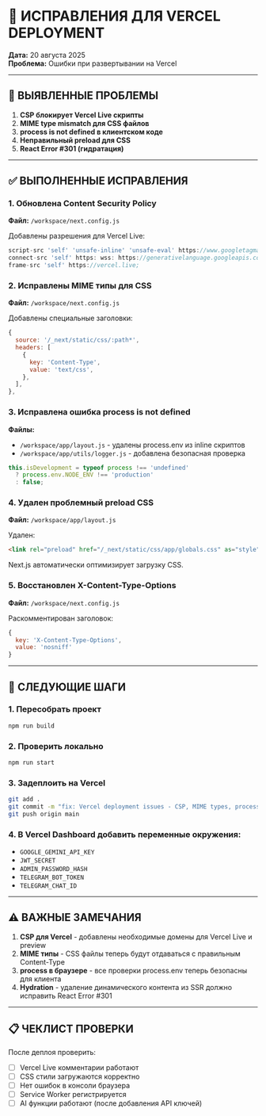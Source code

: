 # 🔧 ИСПРАВЛЕНИЯ ДЛЯ VERCEL DEPLOYMENT

**Дата:** 20 августа 2025  
**Проблема:** Ошибки при развертывании на Vercel

---

## 🐛 ВЫЯВЛЕННЫЕ ПРОБЛЕМЫ

1. **CSP блокирует Vercel Live скрипты**
2. **MIME type mismatch для CSS файлов**
3. **process is not defined в клиентском коде**
4. **Неправильный preload для CSS**
5. **React Error #301 (гидратация)**

---

## ✅ ВЫПОЛНЕННЫЕ ИСПРАВЛЕНИЯ

### 1. Обновлена Content Security Policy

**Файл:** `/workspace/next.config.js`

Добавлены разрешения для Vercel Live:
```javascript
script-src 'self' 'unsafe-inline' 'unsafe-eval' https://www.googletagmanager.com https://mc.yandex.ru https://vercel.live;
connect-src 'self' https: wss: https://generativelanguage.googleapis.com https://vercel.live;
frame-src 'self' https://vercel.live;
```

### 2. Исправлены MIME типы для CSS

**Файл:** `/workspace/next.config.js`

Добавлены специальные заголовки:
```javascript
{
  source: '/_next/static/css/:path*',
  headers: [
    {
      key: 'Content-Type',
      value: 'text/css',
    },
  ],
},
```

### 3. Исправлена ошибка process is not defined

**Файлы:**
- `/workspace/app/layout.js` - удалены process.env из inline скриптов
- `/workspace/app/utils/logger.js` - добавлена безопасная проверка

```javascript
this.isDevelopment = typeof process !== 'undefined' 
  ? process.env.NODE_ENV !== 'production'
  : false;
```

### 4. Удален проблемный preload CSS

**Файл:** `/workspace/app/layout.js`

Удален:
```html
<link rel="preload" href="/_next/static/css/app/globals.css" as="style" />
```

Next.js автоматически оптимизирует загрузку CSS.

### 5. Восстановлен X-Content-Type-Options

**Файл:** `/workspace/next.config.js`

Раскомментирован заголовок:
```javascript
{
  key: 'X-Content-Type-Options',
  value: 'nosniff'
}
```

---

## 🚀 СЛЕДУЮЩИЕ ШАГИ

### 1. Пересобрать проект
```bash
npm run build
```

### 2. Проверить локально
```bash
npm run start
```

### 3. Задеплоить на Vercel
```bash
git add .
git commit -m "fix: Vercel deployment issues - CSP, MIME types, process undefined"
git push origin main
```

### 4. В Vercel Dashboard добавить переменные окружения:
- `GOOGLE_GEMINI_API_KEY`
- `JWT_SECRET`
- `ADMIN_PASSWORD_HASH`
- `TELEGRAM_BOT_TOKEN`
- `TELEGRAM_CHAT_ID`

---

## ⚠️ ВАЖНЫЕ ЗАМЕЧАНИЯ

1. **CSP для Vercel** - добавлены необходимые домены для Vercel Live и preview
2. **MIME типы** - CSS файлы теперь будут отдаваться с правильным Content-Type
3. **process в браузере** - все проверки process.env теперь безопасны для клиента
4. **Hydration** - удаление динамического контента из SSR должно исправить React Error #301

---

## 📋 ЧЕКЛИСТ ПРОВЕРКИ

После деплоя проверить:
- [ ] Vercel Live комментарии работают
- [ ] CSS стили загружаются корректно
- [ ] Нет ошибок в консоли браузера
- [ ] Service Worker регистрируется
- [ ] AI функции работают (после добавления API ключей)